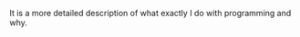 <p class="mt-3">
  It is a more detailed description of what exactly I do with programming and why.
</p>

